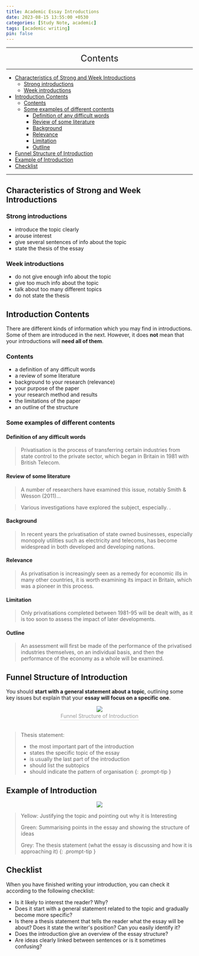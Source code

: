 ```yaml
---
title: Academic Essay Introductions
date: 2023-08-15 13:55:00 +0530
categories: [Study Note, academic]
tags: [academic writing]
pin: false
---
```


---
<center><font size='5'> Contents </font></center>

---

<!-- TOC -->
  * [Characteristics of Strong and Week Introductions](#characteristics-of-strong-and-week-introductions)
    * [Strong introductions](#strong-introductions)
    * [Week introductions](#week-introductions)
  * [Introduction Contents](#introduction-contents)
    * [Contents](#contents)
    * [Some examples of different contents](#some-examples-of-different-contents)
      * [Definition of any difficult words](#definition-of-any-difficult-words)
      * [Review of some literature](#review-of-some-literature)
      * [Background](#background)
      * [Relevance](#relevance)
      * [Limitation](#limitation)
      * [Outline](#outline)
  * [Funnel Structure of Introduction](#funnel-structure-of-introduction)
  * [Example of Introduction](#example-of-introduction)
  * [Checklist](#checklist)
<!-- TOC -->

---

## Characteristics of Strong and Week Introductions

### Strong introductions

* introduce the topic clearly
* arouse interest
* give several sentences of info about the topic
* state the thesis of the essay

### Week introductions

* do not give enough info about the topic
* give too much info about the topic
* talk about too many different topics
* do not state the thesis

## Introduction Contents

There are different kinds of information which you may find in introductions. Some of them are introduced in the next. However, it does **not** mean that your introductions will **need all of them**.

### Contents

* a definition of any difficult words
* a review of some literature
* background to your research (relevance)
* your purpose of the paper
* your research method and results
* the limitations of the paper
* an outline of the structure

### Some examples of different contents

#### Definition of any difficult words

>Privatisation is the process of transferring certain industries from state control to the private sector, which began in Britain in 1981 with British Telecom.

#### Review of some literature

>A number of researchers have examined this issue, notably Smith & Wesson (2011)…

>Various investigations have explored the subject, especially. .


#### Background

>In recent years the privatisation of state owned businesses, especially monopoly utilities such as electricity and telecoms, has become widespread in both developed and developing nations.

#### Relevance

>As privatisation is increasingly seen as a remedy for economic ills in many other countries, it is worth examining its impact in Britain, which was a pioneer in this process.

#### Limitation

>Only privatisations completed between 1981-95 will be dealt with, as it is too soon to assess the impact of later developments.

#### Outline

>An assessment will first be made of the performance of the privatised industries themselves, on an individual basis, and then the performance of the economy as a whole will be examined.

## Funnel Structure of Introduction

You should **start with a general statement about a topic**, outlining some key issues but explain that your **essay will focus on a specific one**.

<center>
    <img class="image-style" 
    src="https://i.postimg.cc/k4kvbwHR/1692108423435.png">
    <br>
    <div style="color:orange; border-bottom: 1px solid #d9d9d9;
    display: inline-block;
    color: #999;
    padding: 2px;">Funnel Structure of Introduction</div>
</center>

<br>

>Thesis statement:
>
>* the most important part of the introduction
>* states the specific topic of the essay
>* is usually the last part of the introduction
>* should list the subtopics
>* should indicate the pattern of organisation
{: .prompt-tip }

## Example of Introduction

<center>
    <img class="image-style" 
    src="https://i.postimg.cc/vTfLLfRq/Picture1.jpg">
</center>

>Yellow: Justifying the topic and pointing out why it is Interesting
>
>Green: Summarising points in the essay and showing the structure of ideas
>
>Grey: The thesis statement (what the essay is discussing and how it is approaching it)
{: .prompt-tip }

## Checklist

When you have finished writing your introduction, you can check it according to the following checklist:

* Is it likely to interest the reader? Why?
* Does it start with a general statement related to the topic and gradually become more specific?
* Is there a thesis statement that tells the reader what the essay will be about? Does it state the writer's position? Can you easily identify it?
* Does the introduction give an overview of the essay structure?
* Are ideas clearly linked between sentences or is it sometimes confusing?
